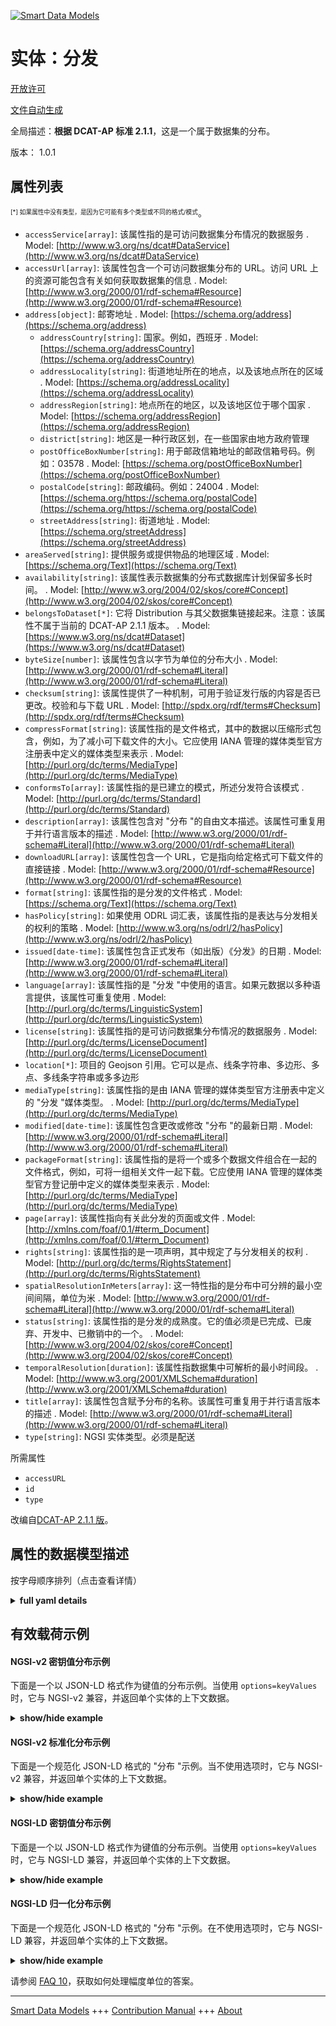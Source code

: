 <!-- 10-Header -->  
[![Smart Data Models](https://smartdatamodels.org/wp-content/uploads/2022/01/SmartDataModels_logo.png "Logo")](https://smartdatamodels.org)  
实体：分发  
=====<!-- /10-Header -->  
<!-- 15-License -->  
[开放许可](https://github.com/smart-data-models//dataModel.DCAT-AP/blob/master/Distribution/LICENSE.md)  
[文件自动生成](https://docs.google.com/presentation/d/e/2PACX-1vTs-Ng5dIAwkg91oTTUdt8ua7woBXhPnwavZ0FxgR8BsAI_Ek3C5q97Nd94HS8KhP-r_quD4H0fgyt3/pub?start=false&loop=false&delayms=3000#slide=id.gb715ace035_0_60)  
<!-- /15-License -->  
<!-- 20-Description -->  
全局描述：**根据 DCAT-AP 标准 2.1.1**，这是一个属于数据集的分布。  
版本： 1.0.1  
<!-- /20-Description -->  
<!-- 30-PropertiesList -->  

## 属性列表  

<sup><sub>[*] 如果属性中没有类型，是因为它可能有多个类型或不同的格式/模式</sub></sup>。  
- `accessService[array]`: 该属性指的是可访问数据集分布情况的数据服务  . Model: [http://www.w3.org/ns/dcat#DataService](http://www.w3.org/ns/dcat#DataService)- `accessUrl[array]`: 该属性包含一个可访问数据集分布的 URL。访问 URL 上的资源可能包含有关如何获取数据集的信息  . Model: [http://www.w3.org/2000/01/rdf-schema#Resource](http://www.w3.org/2000/01/rdf-schema#Resource)- `address[object]`: 邮寄地址  . Model: [https://schema.org/address](https://schema.org/address)	- `addressCountry[string]`: 国家。例如，西班牙  . Model: [https://schema.org/addressCountry](https://schema.org/addressCountry)  
	- `addressLocality[string]`: 街道地址所在的地点，以及该地点所在的区域  . Model: [https://schema.org/addressLocality](https://schema.org/addressLocality)  
	- `addressRegion[string]`: 地点所在的地区，以及该地区位于哪个国家  . Model: [https://schema.org/addressRegion](https://schema.org/addressRegion)  
	- `district[string]`: 地区是一种行政区划，在一些国家由地方政府管理    
	- `postOfficeBoxNumber[string]`: 用于邮政信箱地址的邮政信箱号码。例如：03578  . Model: [https://schema.org/postOfficeBoxNumber](https://schema.org/postOfficeBoxNumber)  
	- `postalCode[string]`: 邮政编码。例如：24004  . Model: [https://schema.org/https://schema.org/postalCode](https://schema.org/https://schema.org/postalCode)  
	- `streetAddress[string]`: 街道地址  . Model: [https://schema.org/streetAddress](https://schema.org/streetAddress)  
- `areaServed[string]`: 提供服务或提供物品的地理区域  . Model: [https://schema.org/Text](https://schema.org/Text)- `availability[string]`: 该属性表示数据集的分布式数据库计划保留多长时间。  . Model: [http://www.w3.org/2004/02/skos/core#Concept](http://www.w3.org/2004/02/skos/core#Concept)- `belongsToDataset[*]`: 它将 Distribution 与其父数据集链接起来。注意：该属性不属于当前的 DCAT-AP 2.1.1 版本。  . Model: [https://www.w3.org/ns/dcat#Dataset](https://www.w3.org/ns/dcat#Dataset)- `byteSize[number]`: 该属性包含以字节为单位的分布大小  . Model: [http://www.w3.org/2000/01/rdf-schema#Literal](http://www.w3.org/2000/01/rdf-schema#Literal)- `checksum[string]`: 该属性提供了一种机制，可用于验证发行版的内容是否已更改。校验和与下载 URL  . Model: [http://spdx.org/rdf/terms#Checksum](http://spdx.org/rdf/terms#Checksum)- `compressFormat[string]`: 该属性指的是文件格式，其中的数据以压缩形式包含，例如，为了减小可下载文件的大小。它应使用 IANA 管理的媒体类型官方注册表中定义的媒体类型来表示  . Model: [http://purl.org/dc/terms/MediaType](http://purl.org/dc/terms/MediaType)- `conformsTo[array]`: 该属性指的是已建立的模式，所述分发符合该模式  . Model: [http://purl.org/dc/terms/Standard](http://purl.org/dc/terms/Standard)- `description[array]`: 该属性包含对 "分布 "的自由文本描述。该属性可重复用于并行语言版本的描述  . Model: [http://www.w3.org/2000/01/rdf-schema#Literal](http://www.w3.org/2000/01/rdf-schema#Literal)- `downloadURL[array]`: 该属性包含一个 URL，它是指向给定格式可下载文件的直接链接  . Model: [http://www.w3.org/2000/01/rdf-schema#Resource](http://www.w3.org/2000/01/rdf-schema#Resource)- `format[string]`: 该属性指的是分发的文件格式  . Model: [https://schema.org/Text](https://schema.org/Text)- `hasPolicy[string]`: 如果使用 ODRL 词汇表，该属性指的是表达与分发相关的权利的策略  . Model: [http://www.w3.org/ns/odrl/2/hasPolicy](http://www.w3.org/ns/odrl/2/hasPolicy)- `issued[date-time]`: 该属性包含正式发布（如出版）《分发》的日期  . Model: [http://www.w3.org/2000/01/rdf-schema#Literal](http://www.w3.org/2000/01/rdf-schema#Literal)- `language[array]`: 该属性指的是 "分发 "中使用的语言。如果元数据以多种语言提供，该属性可重复使用  . Model: [http://purl.org/dc/terms/LinguisticSystem](http://purl.org/dc/terms/LinguisticSystem)- `license[string]`: 该属性指的是可访问数据集分布情况的数据服务  . Model: [http://purl.org/dc/terms/LicenseDocument](http://purl.org/dc/terms/LicenseDocument)- `location[*]`: 项目的 Geojson 引用。它可以是点、线条字符串、多边形、多点、多线条字符串或多多边形  - `mediaType[string]`: 该属性指的是由 IANA 管理的媒体类型官方注册表中定义的 "分发 "媒体类型。  . Model: [http://purl.org/dc/terms/MediaType](http://purl.org/dc/terms/MediaType)- `modified[date-time]`: 该属性包含更改或修改 "分布 "的最新日期  . Model: [http://www.w3.org/2000/01/rdf-schema#Literal](http://www.w3.org/2000/01/rdf-schema#Literal)- `packageFormat[string]`: 该属性指的是将一个或多个数据文件组合在一起的文件格式，例如，可将一组相关文件一起下载。它应使用 IANA 管理的媒体类型官方登记册中定义的媒体类型来表示  . Model: [http://purl.org/dc/terms/MediaType](http://purl.org/dc/terms/MediaType)- `page[array]`: 该属性指向有关此分发的页面或文件  . Model: [http://xmlns.com/foaf/0.1/#term_Document](http://xmlns.com/foaf/0.1/#term_Document)- `rights[string]`: 该属性指的是一项声明，其中规定了与分发相关的权利  . Model: [http://purl.org/dc/terms/RightsStatement](http://purl.org/dc/terms/RightsStatement)- `spatialResolutionInMeters[array]`: 这一特性指的是分布中可分辨的最小空间间隔，单位为米  . Model: [http://www.w3.org/2000/01/rdf-schema#Literal](http://www.w3.org/2000/01/rdf-schema#Literal)- `status[string]`: 该属性指的是分发的成熟度。它的值必须是已完成、已废弃、开发中、已撤销中的一个。  . Model: [http://www.w3.org/2004/02/skos/core#Concept](http://www.w3.org/2004/02/skos/core#Concept)- `temporalResolution[duration]`: 该属性指数据集中可解析的最小时间段。  . Model: [http://www.w3.org/2001/XMLSchema#duration](http://www.w3.org/2001/XMLSchema#duration)- `title[array]`: 该属性包含赋予分布的名称。该属性可重复用于并行语言版本的描述  . Model: [http://www.w3.org/2000/01/rdf-schema#Literal](http://www.w3.org/2000/01/rdf-schema#Literal)- `type[string]`: NGSI 实体类型。必须是配送  <!-- /30-PropertiesList -->  
<!-- 35-RequiredProperties -->  
所需属性  
- `accessURL`  - `id`  - `type`  <!-- /35-RequiredProperties -->  
<!-- 40-RequiredProperties -->  
改编自[DCAT-AP 2.1.1 版](https://joinup.ec.europa.eu/collection/semantic-interoperability-community-semic/solution/dcat-application-profile-data-portals-europe/release/211)。  
<!-- /40-RequiredProperties -->  
<!-- 50-DataModelHeader -->  
## 属性的数据模型描述  
按字母顺序排列（点击查看详情）  
<!-- /50-DataModelHeader -->  
<!-- 60-ModelYaml -->  
<details><summary><strong>full yaml details</strong></summary>    
```yaml  
Distribution:    
  description: This is a distribution belonging ot a dataset according to the DCAT-AP standard 2.1.1    
  properties:    
    accessService:    
      description: This property refers to a data service that gives access to the distribution of the dataset    
      items:    
        description: Every Data service providing access to the distribution    
        type: string    
        x-ngsi:    
          type: Property    
      type: array    
      x-ngsi:    
        model: "http://www.w3.org/ns/dcat#DataService"    
        type: Property    
    accessUrl:    
      description: This property contains a URL that gives access to a Distribution of the Dataset. The resource at the access URL may contain information about how to get the Dataset    
      items:    
        minItems: 1    
        type: string    
      type: array    
      x-ngsi:    
        model: "http://www.w3.org/2000/01/rdf-schema#Resource"    
        type: Property    
    address:    
      description: The mailing address    
      properties:    
        addressCountry:    
          description: 'The country. For example, Spain'    
          type: string    
          x-ngsi:    
            model: https://schema.org/addressCountry    
            type: Property    
        addressLocality:    
          description: 'The locality in which the street address is, and which is in the region'    
          type: string    
          x-ngsi:    
            model: https://schema.org/addressLocality    
            type: Property    
        addressRegion:    
          description: 'The region in which the locality is, and which is in the country'    
          type: string    
          x-ngsi:    
            model: https://schema.org/addressRegion    
            type: Property    
        district:    
          description: 'A district is a type of administrative division that, in some countries, is managed by the local government'    
          type: string    
          x-ngsi:    
            type: Property    
        postOfficeBoxNumber:    
          description: 'The post office box number for PO box addresses. For example, 03578'    
          type: string    
          x-ngsi:    
            model: https://schema.org/postOfficeBoxNumber    
            type: Property    
        postalCode:    
          description: 'The postal code. For example, 24004'    
          type: string    
          x-ngsi:    
            model: https://schema.org/https://schema.org/postalCode    
            type: Property    
        streetAddress:    
          description: The street address    
          type: string    
          x-ngsi:    
            model: https://schema.org/streetAddress    
            type: Property    
        streetNr:    
          description: Number identifying a specific property on a public street    
          type: string    
          x-ngsi:    
            type: Property    
      type: object    
      x-ngsi:    
        model: https://schema.org/address    
        type: Property    
    areaServed:    
      description: The geographic area where a service or offered item is provided    
      type: string    
      x-ngsi:    
        model: https://schema.org/Text    
        type: Property    
    availability:    
      description: This property indicates how long it is planned to keep the Distributio of the Dataset available    
      type: string    
      x-ngsi:    
        model: "http://www.w3.org/2004/02/skos/core#Concept"    
        type: Property    
    belongsToDataset:    
      anyOf:    
        - description: Link to the dataset    
          maxLength: 256    
          minLength: 1    
          pattern: ^[\w\-\.\{\}\$\+\*\[\]`|~^@!,:\\]+$    
          type: string    
          x-ngsi:    
            type: Property    
        - description: Link to the dataset    
          format: uri    
          type: string    
          x-ngsi:    
            type: Property    
      description: 'It links the Distribution to its parent Dataset. Note: this attribute does not belong to the current version of DCAT-AP, 2.1.1'    
      x-ngsi:    
        model: "https://www.w3.org/ns/dcat#Dataset"    
        type: Relationship    
    byteSize:    
      description: This property contains the size of a Distribution in bytes    
      type: number    
      x-ngsi:    
        model: "http://www.w3.org/2000/01/rdf-schema#Literal"    
        type: Property    
    checksum:    
      description: This property provides a mechanism that can be used to verify that the contents of a distribution have not changed. The checksum is related to the downloadURL    
      type: string    
      x-ngsi:    
        model: "http://spdx.org/rdf/terms#Checksum"    
        type: Property    
    compressFormat:    
      description: 'This property refers to the format of the file in which the data is contained in a compressed form, e.g. to reduce the size of the downloadable file. It SHOULD be expressed using a media type as defined in the official register of media types managed by IANA'    
      type: string    
      x-ngsi:    
        model: http://purl.org/dc/terms/MediaType    
        type: Property    
    conformsTo:    
      description: This property refers to an established schema to which the described Distribution conforms    
      items:    
        description: Every rule o standard the distribution complies with    
        type: string    
        x-ngsi:    
          type: Property    
      type: array    
      x-ngsi:    
        model: http://purl.org/dc/terms/Standard    
        type: Property    
    description:    
      description: This property contains a free-text account of the Distribution. This property can be repeated for parallel language versions of the description    
      items:    
        description: Every description of the distribution in a language    
        type: string    
        x-ngsi:    
          type: Property    
      type: array    
      x-ngsi:    
        model: "http://www.w3.org/2000/01/rdf-schema#Literal"    
        type: Property    
    downloadURL:    
      description: This property contains a URL that is a direct link to a downloadable file in a given format    
      items:    
        description: Every URL available for downloading    
        format: uri    
        type: string    
        x-ngsi:    
          type: Property    
      type: array    
      x-ngsi:    
        model: "http://www.w3.org/2000/01/rdf-schema#Resource"    
        type: Property    
    format:    
      description: This property refers to the file format of the Distribution    
      type: string    
      x-ngsi:    
        model: https://schema.org/Text    
        type: Property    
    hasPolicy:    
      description: This property refers to the policy expressing the rights associated with the distribution if using the ODRL vocabulary    
      type: string    
      x-ngsi:    
        model: http://www.w3.org/ns/odrl/2/hasPolicy    
        type: Property    
    issued:    
      description: 'This property contains the date of formal issuance (e.g., publication) of the Distribution'    
      format: date-time    
      type: string    
      x-ngsi:    
        model: "http://www.w3.org/2000/01/rdf-schema#Literal"    
        type: Property    
    language:    
      description: This property refers to a language used in the Distribution. This property can be repeated if the metadata is provided in multiple languages    
      items:    
        description: Every language included    
        type: string    
        x-ngsi:    
          type: Property    
      type: array    
      x-ngsi:    
        model: http://purl.org/dc/terms/LinguisticSystem    
        type: Property    
    license:    
      description: This property refers to a data service that gives access to the distribution of the dataset    
      type: string    
      x-ngsi:    
        model: http://purl.org/dc/terms/LicenseDocument    
        type: Property    
    location:    
      description: 'Geojson reference to the item. It can be Point, LineString, Polygon, MultiPoint, MultiLineString or MultiPolygon'    
      oneOf:    
        - description: Geojson reference to the item. Point    
          properties:    
            bbox:    
              items:    
                type: number    
              minItems: 4    
              type: array    
            coordinates:    
              items:    
                type: number    
              minItems: 2    
              type: array    
            type:    
              enum:    
                - Point    
              type: string    
          required:    
            - type    
            - coordinates    
          title: GeoJSON Point    
          type: object    
          x-ngsi:    
            type: GeoProperty    
        - description: Geojson reference to the item. LineString    
          properties:    
            bbox:    
              items:    
                type: number    
              minItems: 4    
              type: array    
            coordinates:    
              items:    
                items:    
                  type: number    
                minItems: 2    
                type: array    
              minItems: 2    
              type: array    
            type:    
              enum:    
                - LineString    
              type: string    
          required:    
            - type    
            - coordinates    
          title: GeoJSON LineString    
          type: object    
          x-ngsi:    
            type: GeoProperty    
        - description: Geojson reference to the item. Polygon    
          properties:    
            bbox:    
              items:    
                type: number    
              minItems: 4    
              type: array    
            coordinates:    
              items:    
                items:    
                  items:    
                    type: number    
                  minItems: 2    
                  type: array    
                minItems: 4    
                type: array    
              type: array    
            type:    
              enum:    
                - Polygon    
              type: string    
          required:    
            - type    
            - coordinates    
          title: GeoJSON Polygon    
          type: object    
          x-ngsi:    
            type: GeoProperty    
        - description: Geojson reference to the item. MultiPoint    
          properties:    
            bbox:    
              items:    
                type: number    
              minItems: 4    
              type: array    
            coordinates:    
              items:    
                items:    
                  type: number    
                minItems: 2    
                type: array    
              type: array    
            type:    
              enum:    
                - MultiPoint    
              type: string    
          required:    
            - type    
            - coordinates    
          title: GeoJSON MultiPoint    
          type: object    
          x-ngsi:    
            type: GeoProperty    
        - description: Geojson reference to the item. MultiLineString    
          properties:    
            bbox:    
              items:    
                type: number    
              minItems: 4    
              type: array    
            coordinates:    
              items:    
                items:    
                  items:    
                    type: number    
                  minItems: 2    
                  type: array    
                minItems: 2    
                type: array    
              type: array    
            type:    
              enum:    
                - MultiLineString    
              type: string    
          required:    
            - type    
            - coordinates    
          title: GeoJSON MultiLineString    
          type: object    
          x-ngsi:    
            type: GeoProperty    
        - description: Geojson reference to the item. MultiLineString    
          properties:    
            bbox:    
              items:    
                type: number    
              minItems: 4    
              type: array    
            coordinates:    
              items:    
                items:    
                  items:    
                    items:    
                      type: number    
                    minItems: 2    
                    type: array    
                  minItems: 4    
                  type: array    
                type: array    
              type: array    
            type:    
              enum:    
                - MultiPolygon    
              type: string    
          required:    
            - type    
            - coordinates    
          title: GeoJSON MultiPolygon    
          type: object    
          x-ngsi:    
            type: GeoProperty    
      x-ngsi:    
        type: GeoProperty    
    mediaType:    
      description: This property refers to the media type of the Distribution as defined in the official register of media types managed by IANA    
      type: string    
      x-ngsi:    
        model: http://purl.org/dc/terms/MediaType    
        type: Property    
    modified:    
      description: This property contains the most recent date on which the Distribution was changed or modified    
      format: date-time    
      type: string    
      x-ngsi:    
        model: "http://www.w3.org/2000/01/rdf-schema#Literal"    
        type: Property    
    packageFormat:    
      description: 'This property refers to the format of the file in which one or more data files are grouped together, e.g. to enable a set of related files to be downloaded together. It SHOULD be expressed using a media type as defined in the official register of media types managed by IANA'    
      type: string    
      x-ngsi:    
        model: http://purl.org/dc/terms/MediaType    
        type: Property    
    page:    
      description: This property refers to a page or document about this Distribution    
      items:    
        description: Every page providing information about the distribution    
        type: string    
        x-ngsi:    
          type: Property    
      type: array    
      x-ngsi:    
        model: "http://xmlns.com/foaf/0.1/#term_Document"    
        type: Property    
    rights:    
      description: This property refers to a statement that specifies rights associated with the Distribution    
      type: string    
      x-ngsi:    
        model: http://purl.org/dc/terms/RightsStatement    
        type: Property    
    spatialResolutionInMeters:    
      description: 'This property refers to the minimum spatial separation resolvable in a distribution, measured in meters'    
      type: array    
      x-ngsi:    
        model: "http://www.w3.org/2000/01/rdf-schema#Literal"    
        type: Property    
    status:    
      description: 'This property refers to the maturity of the Distribution. It MUST take one of the values Completed, Deprecated, Under Development, Withdrawn'    
      enum:    
        - Completed    
        - Deprecated    
        - Under Development    
        - Withdrawn    
      type: string    
      x-ngsi:    
        model: "http://www.w3.org/2004/02/skos/core#Concept"    
        type: Property    
    temporalResolution:    
      description: 'This property refers to the minimum time period resolvable in the dataset. '    
      format: duration    
      type: string    
      x-ngsi:    
        model: "http://www.w3.org/2001/XMLSchema#duration"    
        type: Property    
    title:    
      description: This property contains a name given to the Distribution. This property can be repeated for parallel language versions of the description    
      items:    
        description: Every language description of the distribution title    
        type: string    
        x-ngsi:    
          type: Property    
      type: array    
      x-ngsi:    
        model: "http://www.w3.org/2000/01/rdf-schema#Literal"    
        type: Property    
    type:    
      description: NGSI entity type. It has to be Distribution    
      enum:    
        - Distribution    
      type: string    
      x-ngsi:    
        type: Property    
  required:    
    - accessURL    
    - id    
    - type    
  type: object    
  x-derived-from: ""    
  x-disclaimer: 'Redistribution and use in source and binary forms, with or without modification, are permitted  provided that the license conditions are met. Copyleft (c) 2022 Contributors to Smart Data Models Program'    
  x-license-url: https://github.com/smart-data-models/dataModel.DCAT-AP/blob/master/Distribution/LICENSE.md    
  x-model-schema: https://smart-data-models.github.io/dataModel.DCAT-AP/Distribution/schema.json    
  x-model-tags: ""    
  x-version: 1.0.1    
```  
</details>    
<!-- /60-ModelYaml -->  
<!-- 70-MiddleNotes -->  
<!-- /70-MiddleNotes -->  
<!-- 80-Examples -->  
## 有效载荷示例  
#### NGSI-v2 密钥值分布示例  
下面是一个以 JSON-LD 格式作为键值的分布示例。当使用 `options=keyValues` 时，它与 NGSI-v2 兼容，并返回单个实体的上下文数据。  
<details><summary><strong>show/hide example</strong></summary>    
```json  
{  
  "id": "urn:ngsi-ld:Distribution:id:NUZE:76215118",  
  "type": "Distribution",  
  "accessService": [  
    ""  
  ],  
  "accessURL": [  
    "https://datos.comunidad.madrid/catalogo/dataset/134210b4-3fbc-457d-8064-18d6d8cc785e/resource/fca9a0ef-60b3-44bc-8a69-c17d607b122d/download/alojamientos_turisticos.csv"  
  ],  
  "address": {  
    "addressCountry": "Luxembourg",  
    "addressLocality": "Luxembourg",  
    "addressRegion": "Luxembourg",  
    "postOfficeBoxNumber": "",  
    "postalCode": "24004",  
    "streetAddress": "Luxembourg platz 2"  
  },  
  "availability": "yes",  
  "byteSize": 43503,  
  "checksum": "H3FR.",  
  "compressionFormat": "",  
  "belongsToDataset": "urn:ngsi-ld:Dataset:items:CHIF:23645981",  
  "description": [  
    "Distribution of open data portals in csv"],  
  "page": [],  
  "downloadURL": [  
    "urn:ngsi-ld:DistributionDCAT-AP:items:HVWX:12201868",  
    "urn:ngsi-ld:DistributionDCAT-AP:items:ICPI:96947751"  
  ],  
  "format": " text/csv",  
  "hasPolicy": "Open data policy.",  
  "language": [  
    "EN",  
    "ES"  
  ],  
  "license": "CC-BY",  
  "conformsTo": [],  
  "location": {  
    "coordinates": [  
      -67.057831,  
      67.968509  
    ],  
    "type": "Point"  
  },  
  "mediaType": "",  
  "modified": "1986-03-28T19:56:43Z",  
  "packagingFormat": "zip",  
  "issued": "1997-05-06T05:04:10Z",  
  "rights": "copyleft",  
  "spatialResolutionInMeters": [  
    0.5,  
    0.5  
  ],  
  "status": "Withdrawn",  
  "temporalResolution":  
    "PT15M",  
  "title": [  
    "Dataset base"  
  ]  
}  
```  
</details>  
#### NGSI-v2 标准化分布示例  
下面是一个规范化 JSON-LD 格式的 "分布 "示例。当不使用选项时，它与 NGSI-v2 兼容，并返回单个实体的上下文数据。  
<details><summary><strong>show/hide example</strong></summary>    
```json  
{  
  "id": "urn:ngsi-ld:Distribution:id:NUZE:76215118",  
  "type": "Distribution",  
  "description": {  
    "type": "Text",  
    "value": [  
      "Distribution of open data portals in csv"  
    ]  
  },  
  "location": {  
    "type": "geo:json",  
    "value": {  
      "type": "Point",  
      "coordinates": [  
        -67.057831,  
        67.968509  
      ]  
    }  
  },  
  "address": {  
    "type": "PostalAddress",  
    "value": {  
      "streetAddress": "Luxembourg platz 2",  
      "addressLocality": "Luxembourg",  
      "addressRegion": "Luxembourg",  
      "addressCountry": "Luxembourg",  
      "postalCode": "24004",  
      "postOfficeBoxNumber": ""  
    }  
  },  
  "accessURL": {  
    "type": "array",  
    "value": [  
      "https://datos.comunidad.madrid/catalogo/dataset/134210b4-3fbc-457d-8064-18d6d8cc785e/resource/fca9a0ef-60b3-44bc-8a69-c17d607b122d/download/alojamientos_turisticos.csv"  
    ]  
  },  
  "availability": {  
    "type": "Text",  
    "value": "yes"  
  },  
  "format": {  
    "type": "Text",  
    "value": " text/csv"  
  },  
  "license": {  
    "type": "Text",  
    "value": "CC-BY"  
  },  
  "accessService": {  
    "type": "array",  
    "value": [  
      ""  
    ]  
  },  
  "byteSize": {  
    "type": "array",  
    "value": 43503  
  },  
  "checksum": {  
    "type": "Text",  
    "value": "H3FR."  
  },  
  "compressionFormat": {  
    "type": "Text",  
    "value": ""  
  },  
  "belongsToDataset": {  
    "type": "Text",  
    "value": "urn:ngsi-ld:Dataset:items:CHIF:23645981"  
  },  
  "page": {  
    "type": "array",  
    "value": [  
    ]  
  },  
  "downloadURL": {  
    "type": "array",  
    "value": [  
      "urn:ngsi-ld:DistributionDCAT-AP:items:HVWX:12201868",  
      "urn:ngsi-ld:DistributionDCAT-AP:items:ICPI:96947751"  
    ]  
  },  
  "hasPolicy": {  
    "type": "Text",  
    "value": "Open data policy."  
  },  
  "language": {  
    "type": "array",  
    "value": [  
      "EN",  
      "ES"  
    ]  
  },  
  "conformsTo": {  
    "type": "array",  
    "value": [  
    ]  
  },  
  "mediaType": {  
    "type": "Text",  
    "value": ""  
  },  
  "packagingFormat": {  
    "type": "Text",  
    "value": "zip"  
  },  
  "issued": {  
    "type": "DateTime",  
    "value": "1997-05-06T05:04:10Z"  
  },  
  "rights": {  
    "type": "Text",  
    "value": "copyleft"  
  },  
  "spatialResolutionInMeters": {  
    "type": "array",  
    "value": [  
      0.5,  
      0.5  
    ]  
  },  
  "status": {  
    "type": "Text",  
    "value": "Withdrawn"  
  },  
  "temporalResolution": {  
    "type": "array",  
    "value": "PT17S"  
  },  
  "title": {  
    "type": "array",  
    "value": [  
      "Dataset base"  
    ]  
  },  
  "modified": {  
    "type": "DateTime",  
    "value": "1986-03-28T19:56:43Z"  
  }  
}  
```  
</details>  
#### NGSI-LD 密钥值分布示例  
下面是一个以 JSON-LD 格式作为键值的分布示例。当使用 `options=keyValues` 时，它与 NGSI-LD 兼容，并返回单个实体的上下文数据。  
<details><summary><strong>show/hide example</strong></summary>    
```json  
{  
  "id": "urn:ngsi-ld:Distribution:id:NUZE:76215118",  
  "type": "Distribution",  
  "accessService": [  
    ""  
  ],  
  "accessURL": [  
    "https://datos.comunidad.madrid/catalogo/dataset/134210b4-3fbc-457d-8064-18d6d8cc785e/resource/fca9a0ef-60b3-44bc-8a69-c17d607b122d/download/alojamientos_turisticos.csv"  
  ],  
  "address": {  
    "addressCountry": "Luxembourg",  
    "addressLocality": "Luxembourg",  
    "addressRegion": "Luxembourg",  
    "postOfficeBoxNumber": "",  
    "postalCode": "24004",  
    "streetAddress": "Luxembourg platz 2"  
  },  
  "availability": "yes",  
  "byteSize": 43503,  
  "checksum": "H3FR.",  
  "compressionFormat": "",  
  "belongsToDataset": "urn:ngsi-ld:Dataset:items:CHIF:23645981",  
  "description": [  
    "Distribution of open data portals in csv"  
  ],  
  "page": [],  
  "downloadURL": [  
    "urn:ngsi-ld:DistributionDCAT-AP:items:HVWX:12201868",  
    "urn:ngsi-ld:DistributionDCAT-AP:items:ICPI:96947751"  
  ],  
  "format": " text/csv",  
  "hasPolicy": "Open data policy.",  
  "language": [  
    "EN",  
    "ES"  
  ],  
  "license": "CC-BY",  
  "conformsTo": [],  
  "location": {  
    "coordinates": [  
      -67.057831,  
      67.968509  
    ],  
    "type": "Point"  
  },  
  "mediaType": "",  
  "modified": "1986-03-28T19:56:43Z",  
  "packagingFormat": "zip",  
  "issued": "1997-05-06T05:04:10Z",  
  "rights": "copyleft",  
  "spatialResolutionInMeters": [  
    0.5,  
    0.5  
  ],  
  "status": "Withdrawn",  
  "temporalResolution": "PT15S",  
  "title": [  
    "Dataset base"  
  ],  
  "@context": [  
    "https://raw.githubusercontent.com/smart-data-models/dataModel.DCAT-AP/master/context.jsonld"  
  ]  
}  
```  
</details>  
#### NGSI-LD 归一化分布示例  
下面是一个规范化 JSON-LD 格式的 "分布 "示例。在不使用选项时，它与 NGSI-LD 兼容，并返回单个实体的上下文数据。  
<details><summary><strong>show/hide example</strong></summary>    
```json  
{  
  "id": "urn:ngsi-ld:Distribution:id:NUZE:76215118",  
  "type": "Distribution",  
  "accessService": {  
    "type": "Property",  
    "value": [  
      ""  
    ]  
  },  
  "accessURL": {  
    "type": "Property",  
    "value": [  
      "https://datos.comunidad.madrid/catalogo/dataset/134210b4-3fbc-457d-8064-18d6d8cc785e/resource/fca9a0ef-60b3-44bc-8a69-c17d607b122d/download/alojamientos_turisticos.csv"  
    ]  
  },  
  "address": {  
    "type": "Property",  
    "value": {  
      "streetAddress": "Luxembourg platz 2",  
      "addressLocality": "Luxembourg",  
      "addressRegion": "Luxembourg",  
      "addressCountry": "Luxembourg",  
      "postalCode": "24004",  
      "postOfficeBoxNumber": ""  
    }  
  },  
  "availability": {  
    "type": "Property",  
    "value": "yes"  
  },  
  "byteSize": {  
    "type": "Property",  
    "value": 43503  
  },  
  "checksum": {  
    "type": "Property",  
    "value": "H3FR."  
  },  
  "compressFormat": {  
    "type": "Property",  
    "value": ""  
  },  
  "belongsToDataset": {  
    "type": "Relationship",  
    "object": "urn:ngsi-ld:Dataset:items:CHIF:23645981"  
  },  
  "dataProvider": {  
    "type": "Property",  
    "value": "Meloda.org"  
  },  
  "modified": {  
    "type": "Property",  
    "value": {  
      "@type": "DateTime",  
      "@value": "1970-07-14T10:48:19Z"  
    }  
  },  
  "description": {  
    "type": "Property",  
    "value": [  
      "Distribution of open data portals in csv"  
    ]  
  },  
  "documentation": {  
    "type": "Property",  
    "value": []  
  },  
  "downloadURL": {  
    "type": "Property",  
    "value": [  
      "urn:ngsi-ld:DistributionDCAT-AP:items:HVWX:12201868",  
      "urn:ngsi-ld:DistributionDCAT-AP:items:ICPI:96947751"  
    ]  
  },  
  "format": {  
    "type": "Property",  
    "value": " text/csv"  
  },  
  "hasPolicy": {  
    "type": "Property",  
    "value": "Open data policy."  
  },  
  "language": {  
    "type": "Property",  
    "value": [  
      "EN",  
      "ES"  
    ]  
  },  
  "license": {  
    "type": "Property",  
    "value": "CC-BY"  
  },  
  "conformsTo": {  
    "type": "Property",  
    "value": []  
  },  
  "location": {  
    "type": "Property",  
    "value": {  
      "type": "Point",  
      "coordinates": [  
        -67.057831,  
        67.968509  
      ]  
    }  
  },  
  "mediaType": {  
    "type": "Property",  
    "value": ""  
  },  
  "packagingFormat": {  
    "type": "Property",  
    "value": "zip"  
  },  
  "issued": {  
    "type": "Property",  
    "value": {  
      "@type": "DateTime",  
      "@value": "1997-05-06T05:04:10Z"  
    }  
  },  
  "rights": {  
    "type": "Property",  
    "value": "copyleft"  
  },  
  "spatialResolutionInMeters": {  
    "type": "Property",  
    "value": [  
      0.5,  
      0.5  
    ]  
  },  
  "status": {  
    "type": "Property",  
    "value": "Withdrawn"  
  },  
  "temporalResolution": {  
    "type": "Property",  
    "value": [  
      2,  
      10  
    ]  
  },  
  "title": {  
    "type": "Property",  
    "value": [  
      "Dataset base"  
    ]  
  },  
  "@context": [  
    "https://raw.githubusercontent.com/smart-data-models/dataModel.DCAT-AP/master/context.jsonld"  
  ]  
}  
```  
</details><!-- /80-Examples -->  
<!-- 90-FooterNotes -->  
<!-- /90-FooterNotes -->  
<!-- 95-Units -->  
请参阅 [FAQ 10](https://smartdatamodels.org/index.php/faqs/)，获取如何处理幅度单位的答案。  
<!-- /95-Units -->  
<!-- 97-LastFooter -->  
---  
[Smart Data Models](https://smartdatamodels.org) +++ [Contribution Manual](https://bit.ly/contribution_manual) +++ [About](https://bit.ly/Introduction_SDM)<!-- /97-LastFooter -->  
